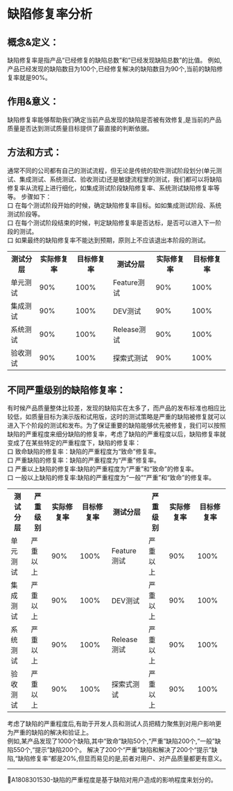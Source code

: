 # 缺陷修复率分析

## 概念&定义：
缺陷修复率是指产品“已经修复的缺陷总数”和“已经发现缺陷总数”的比值。
例如,产品已经发现的缺陷数目为100个,已经修复解决的缺陷数目为90个,当前的缺陷修复率就是90%。

## 作用&意义：
缺陷修复率能够帮助我们确定当前产品发现的缺陷是否被有效修复,是当前的产品质量是否达到测试质量目标提供了最直接的判断依据。

## 方法和方式：
通常不同的公司都有自己的测试流程，但无论是传统的软件测试阶段划分(单元测试、集成测试、系统测试、验收测试)还是敏捷流程里的测试，我们都可以将缺陷修复率从流程上进行细化，如集成测试阶段缺陷修复率、系统测试缺陷修复率等等。
步骤如下：   
口  在每个测试阶段开始的时候，确定缺陷修复率目标。如如集成测试阶段、系统测试阶段等。   
口  在每个测试阶段结束的时候，判定缺陷修复率是否达标，是否可以进入下一阶段的测试。   
口  如果最终的缺陷修复率不能达到预期，原则上不应该退出本阶段的测试。
<table>
	<tr>
		<th>测试分层</th>
		<th>实际修复率</th>
		<th>目标修复率</th>
		<th>测试分层</th>
		<th>实际修复率</th>
		<th>目标修复率</th>
	</tr>
	<tr>
		<td >单元测试</td>
		<td>90%</td>
		<td>100%</td>
		<td >Feature测试</td>
		<td>90%</td>
		<td>100%</td>
	</tr>
	<tr>
		<td >集成测试</td>
		<td>90%</td>
		<td>100%</td>
		<td >DEV测试</td>
		<td>90%</td>
		<td>100%</td>
	</tr>
	<tr>
		<td >系统测试</td>
		<td>90%</td>
		<td>100%</td>
		<td >Release测试</td>
		<td>90%</td>
		<td>100%</td>
	</tr>
	<tr>
		<td >验收测试</td>
		<td>90%</td>
		<td>100%</td>
		<td >探索式测试</td>
		<td>90%</td>
		<td>100%</td>
	</tr>
</table>

## 不同严重级别的缺陷修复率：
有时候产品质量整体比较差，发现的缺陷实在太多了，而产品的发布标准也相应比较低，如质量目标为演示版和试用版，这时的测试策略是严重的缺陷被修复就可以进入下个阶段的测试和发布。为了保证重要的缺陷能够优先被修复，我们可以按照缺陷的严重程度来细分缺陷的修复率，考虑了缺陷的严重程度以后，缺陷修复率就变成了在某些特定的严重程度下，缺陷的修复率：    
口  致命缺陷的修复率：缺陷的严重程度为“致命”修复率。   
口  严重缺陷的修复率：缺陷的严重程度为“严重”修复率。   
口  严重以上缺陷的修复率:缺陷的严重程度为“严重”和“致命”的修复率。  
口  一般以上缺陷的修复率:缺陷的严重程度为“一般”“严重”和“致命”的修复率。 
<table>
	<tr>
		<th>测试分层</th>
		<th>严重级别</th>
		<th>实际修复率</th>
		<th>目标修复率</th>
		<th>测试分层</th>
		<th>严重级别</th>
		<th>实际修复率</th>
		<th>目标修复率</th>
	</tr>
	<tr>
		<td >单元测试</td>
		<td>严重以上</td>
		<td>90%</td>
		<td>100%</td>
		<td >Feature测试</td>
		<td>严重以上</td>
		<td>90%</td>
		<td>100%</td>
	</tr>
	<tr>
		<td >集成测试</td>
		<td>严重以上</td>
		<td>90%</td>
		<td>100%</td>
		<td >DEV测试</td>
		<td>严重以上</td>
		<td>90%</td>
		<td>100%</td>
	</tr>
	<tr>
		<td >系统测试</td>
		<td>严重以上</td>
		<td>90%</td>
		<td>100%</td>
		<td >Release测试</td>
		<td>严重以上</td>
		<td>90%</td>
		<td>100%</td>
	</tr>
	<tr>
		<td >验收测试</td>
		<td>严重以上</td>
		<td>90%</td>
		<td>100%</td>
		<td >探索式测试</td>
		<td>严重以上</td>
		<td>90%</td>
		<td>100%</td>
	</tr>
</table>
 

考虑了缺陷的严重程度后,有助于开发人员和测试人员把精力聚焦到对用户影响更为严重的缺陷的解决和验证上。   
例如,某产品发现了1000个缺陷,其中“致命”缺陷50个,“严重”缺陷200个,“一般”缺陷550个,“提示”缺陷200个。
解决了200个“严重”缺陷和解决了200个“提示”缺陷,“缺陷修复率”都是20%,但显而易见的是,前者对用户、对产品质量都更有意义。

* * *
:bell:A1808301530-缺陷的严重程度是基于缺陷对用户造成的影响程度来划分的。
